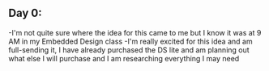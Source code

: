 ## Day 0: 
  -I'm not quite sure where the idea for this came to me but I know it was at 9 AM in my Embedded Design class
  -I'm really excited for this idea and am full-sending it, I have already purchased the DS lite and am planning out what else I will purchase and I am researching everything I may need
